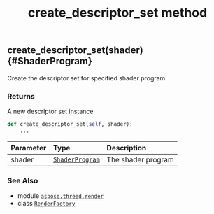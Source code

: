 ﻿---
title: create_descriptor_set method
second_title: Aspose.3D for Python via .NET API References
description: 
type: docs
weight: 30
url: /python-net/aspose.threed.render/renderfactory/create_descriptor_set/
is_root: false
---

## create_descriptor_set(shader) {#ShaderProgram}

Create the descriptor set for specified shader program.


### Returns 


A new descriptor set instance


```python
def create_descriptor_set(self, shader):
    ...
```


| Parameter | Type | Description |
| :- | :- | :- |
| shader | [`ShaderProgram`](/3d/python-net/aspose.threed.render/shaderprogram) | The shader program |



### See Also
* module [`aspose.threed.render`](../../)
* class [`RenderFactory`](/3d/python-net/aspose.threed.render/renderfactory)
